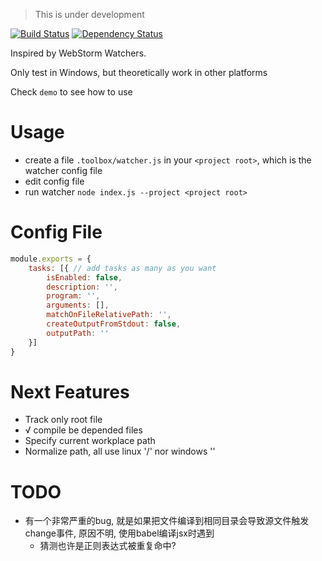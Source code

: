 > This is under development

[![Build Status](https://travis-ci.org/valaxy/toolkit-watcher.svg?branch=master)](https://travis-ci.org/valaxy/toolkit-watcher)
[![Dependency Status](https://david-dm.org/valaxy/toolkit-watcher.svg)](https://david-dm.org/valaxy/toolkit-watcher)

Inspired by WebStorm Watchers.

Only test in Windows, but theoretically work in other platforms

Check `demo` to see how to use

# Usage
- create a file `.toolbox/watcher.js` in your `<project root>`, which is the watcher config file
- edit config file
- run watcher `node index.js --project <project root>`

# Config File
```javascript
module.exports = {
    tasks: [{ // add tasks as many as you want
        isEnabled: false,
        description: '',
        program: '',
        arguments: [],
        matchOnFileRelativePath: '',
        createOutputFromStdout: false,
        outputPath: ''
    }]
}
```

# Next Features
- Track only root file
- √ compile be depended files
- Specify current workplace path
- Normalize path, all use linux '/' nor windows '\'

# TODO
- 有一个非常严重的bug, 就是如果把文件编译到相同目录会导致源文件触发change事件, 原因不明, 使用babel编译jsx时遇到
    - 猜测也许是正则表达式被重复命中?